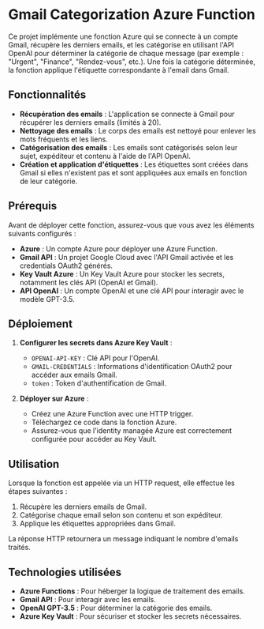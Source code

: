 # Gmail Categorization Azure Function

Ce projet implémente une fonction Azure qui se connecte à un compte Gmail, récupère les derniers emails, et les catégorise en utilisant l'API OpenAI pour déterminer la catégorie de chaque message (par exemple : "Urgent", "Finance", "Rendez-vous", etc.). Une fois la catégorie déterminée, la fonction applique l'étiquette correspondante à l'email dans Gmail.

## Fonctionnalités

- **Récupération des emails** : L'application se connecte à Gmail pour récupérer les derniers emails (limités à 20).
- **Nettoyage des emails** : Le corps des emails est nettoyé pour enlever les mots fréquents et les liens.
- **Catégorisation des emails** : Les emails sont catégorisés selon leur sujet, expéditeur et contenu à l'aide de l'API OpenAI.
- **Création et application d'étiquettes** : Les étiquettes sont créées dans Gmail si elles n'existent pas et sont appliquées aux emails en fonction de leur catégorie.
  
## Prérequis

Avant de déployer cette fonction, assurez-vous que vous avez les éléments suivants configurés :

- **Azure** : Un compte Azure pour déployer une Azure Function.
- **Gmail API** : Un projet Google Cloud avec l'API Gmail activée et les credentials OAuth2 générés.
- **Key Vault Azure** : Un Key Vault Azure pour stocker les secrets, notamment les clés API (OpenAI et Gmail).
- **API OpenAI** : Un compte OpenAI et une clé API pour interagir avec le modèle GPT-3.5.

## Déploiement

1. **Configurer les secrets dans Azure Key Vault** :
    - `OPENAI-API-KEY` : Clé API pour l'OpenAI.
    - `GMAIL-CREDENTIALS` : Informations d'identification OAuth2 pour accéder aux emails Gmail.
    - `token` : Token d'authentification de Gmail.

2. **Déployer sur Azure** :
   - Créez une Azure Function avec une HTTP trigger.
   - Téléchargez ce code dans la fonction Azure.
   - Assurez-vous que l'identity managée Azure est correctement configurée pour accéder au Key Vault.

## Utilisation

Lorsque la fonction est appelée via un HTTP request, elle effectue les étapes suivantes :
1. Récupère les derniers emails de Gmail.
2. Catégorise chaque email selon son contenu et son expéditeur.
3. Applique les étiquettes appropriées dans Gmail.

La réponse HTTP retournera un message indiquant le nombre d'emails traités.

## Technologies utilisées

- **Azure Functions** : Pour héberger la logique de traitement des emails.
- **Gmail API** : Pour interagir avec les emails.
- **OpenAI GPT-3.5** : Pour déterminer la catégorie des emails.
- **Azure Key Vault** : Pour sécuriser et stocker les secrets nécessaires.


